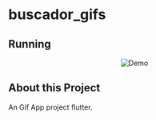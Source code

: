 # buscador_gifs
## Running
<p align="center">
  <img alt="Demo" src="https://github.com/devWeslei/Gif_App/blob/main/assets%20Gif/demo.gif">
</p>


## About this Project
An Gif App project flutter.

